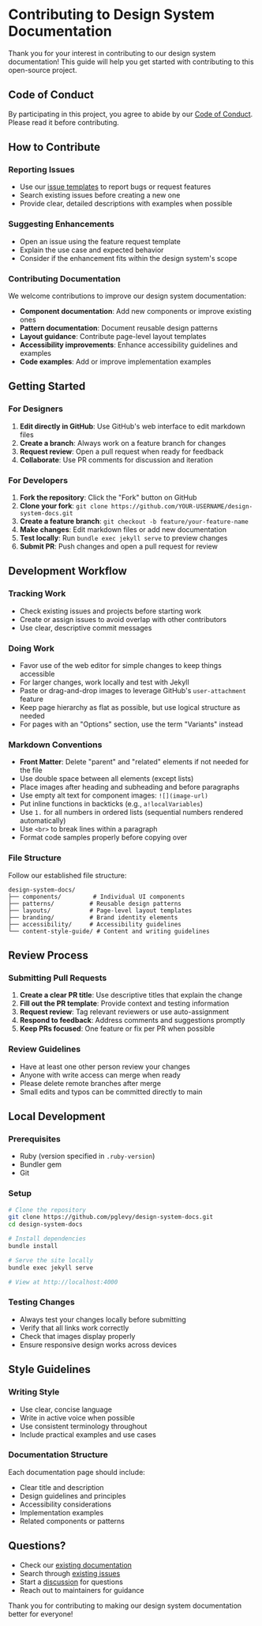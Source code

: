 # Contributing to Design System Documentation

Thank you for your interest in contributing to our design system documentation! This guide will help you get started with contributing to this open-source project.

## Code of Conduct

By participating in this project, you agree to abide by our [Code of Conduct](CODE_OF_CONDUCT.md). Please read it before contributing.

## How to Contribute

### Reporting Issues

- Use our [issue templates](.github/ISSUE_TEMPLATE/) to report bugs or request features
- Search existing issues before creating a new one
- Provide clear, detailed descriptions with examples when possible

### Suggesting Enhancements

- Open an issue using the feature request template
- Explain the use case and expected behavior
- Consider if the enhancement fits within the design system's scope

### Contributing Documentation

We welcome contributions to improve our design system documentation:

- **Component documentation**: Add new components or improve existing ones
- **Pattern documentation**: Document reusable design patterns
- **Layout guidance**: Contribute page-level layout templates
- **Accessibility improvements**: Enhance accessibility guidelines and examples
- **Code examples**: Add or improve implementation examples

## Getting Started

### For Designers

1. **Edit directly in GitHub**: Use GitHub's web interface to edit markdown files
2. **Create a branch**: Always work on a feature branch for changes
3. **Request review**: Open a pull request when ready for feedback
4. **Collaborate**: Use PR comments for discussion and iteration

### For Developers

1. **Fork the repository**: Click the "Fork" button on GitHub
2. **Clone your fork**: `git clone https://github.com/YOUR-USERNAME/design-system-docs.git`
3. **Create a feature branch**: `git checkout -b feature/your-feature-name`
4. **Make changes**: Edit markdown files or add new documentation
5. **Test locally**: Run `bundle exec jekyll serve` to preview changes
6. **Submit PR**: Push changes and open a pull request for review

## Development Workflow

### Tracking Work

- Check existing issues and projects before starting work
- Create or assign issues to avoid overlap with other contributors
- Use clear, descriptive commit messages

### Doing Work

- Favor use of the web editor for simple changes to keep things accessible
- For larger changes, work locally and test with Jekyll
- Paste or drag-and-drop images to leverage GitHub's `user-attachment` feature
- Keep page hierarchy as flat as possible, but use logical structure as needed
- For pages with an "Options" section, use the term "Variants" instead

### Markdown Conventions

- **Front Matter**: Delete "parent" and "related" elements if not needed for the file
- Use double space between all elements (except lists)
- Place images after heading and subheading and before paragraphs
- Use empty alt text for component images: `![](image-url)`
- Put inline functions in backticks (e.g., `a!localVariables`)
- Use `1.` for all numbers in ordered lists (sequential numbers rendered automatically)
- Use `<br>` to break lines within a paragraph
- Format code samples properly before copying over

### File Structure

Follow our established file structure:

```
design-system-docs/
├── components/         # Individual UI components
├── patterns/          # Reusable design patterns
├── layouts/           # Page-level layout templates
├── branding/          # Brand identity elements
├── accessibility/     # Accessibility guidelines
└── content-style-guide/ # Content and writing guidelines
```

## Review Process

### Submitting Pull Requests

1. **Create a clear PR title**: Use descriptive titles that explain the change
2. **Fill out the PR template**: Provide context and testing information
3. **Request review**: Tag relevant reviewers or use auto-assignment
4. **Respond to feedback**: Address comments and suggestions promptly
5. **Keep PRs focused**: One feature or fix per PR when possible

### Review Guidelines

- Have at least one other person review your changes
- Anyone with write access can merge when ready
- Please delete remote branches after merge
- Small edits and typos can be committed directly to main

## Local Development

### Prerequisites

- Ruby (version specified in `.ruby-version`)
- Bundler gem
- Git

### Setup

```bash
# Clone the repository
git clone https://github.com/pglevy/design-system-docs.git
cd design-system-docs

# Install dependencies
bundle install

# Serve the site locally
bundle exec jekyll serve

# View at http://localhost:4000
```

### Testing Changes

- Always test your changes locally before submitting
- Verify that all links work correctly
- Check that images display properly
- Ensure responsive design works across devices

## Style Guidelines

### Writing Style

- Use clear, concise language
- Write in active voice when possible
- Use consistent terminology throughout
- Include practical examples and use cases

### Documentation Structure

Each documentation page should include:

- Clear title and description
- Design guidelines and principles
- Accessibility considerations
- Implementation examples
- Related components or patterns

## Questions?

- Check our [existing documentation](README.md)
- Search through [existing issues](https://github.com/pglevy/design-system-docs/issues)
- Start a [discussion](https://github.com/pglevy/design-system-docs/discussions) for questions
- Reach out to maintainers for guidance

Thank you for contributing to making our design system documentation better for everyone!